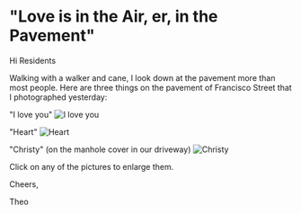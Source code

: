 # "Love is in the Air, er, in the Pavement"

Hi Residents

Walking with a walker and cane, I look down at the pavement more than most people. Here are three things on the pavement of Francisco Street that I photographed yesterday:

"I love you"
![I love you](https://heritage-happenings.github.io//Blog/2025/07/01/i-love-you.png)

"Heart"
![Heart]( https://heritage-happenings.github.io/Blog/2025/07/01/heart.png)

"Christy" (on the manhole cover in our driveway)
![Christy](https://heritage-happenings.github.io/Blog/2025/07/01/christy.png )

Click on any of the pictures to enlarge them.

Cheers,

Theo
